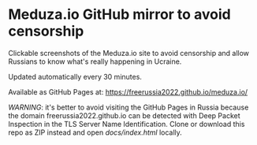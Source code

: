 # Meduza.io GitHub mirror to avoid censorship

Clickable screenshots of the Meduza.io site to avoid censorship and allow Russians to know what's really happening in Ucraine.

Updated automatically every 30 minutes.

Available as GitHub Pages at: https://freerussia2022.github.io/meduza.io/

_WARNING_: it's better to avoid visiting the GitHub Pages in Russia because the domain freerussia2022.github.io can be detected with Deep Packet Inspection in the TLS Server Name Identification. Clone or download this repo as ZIP instead and open _docs/index.html_ locally.
